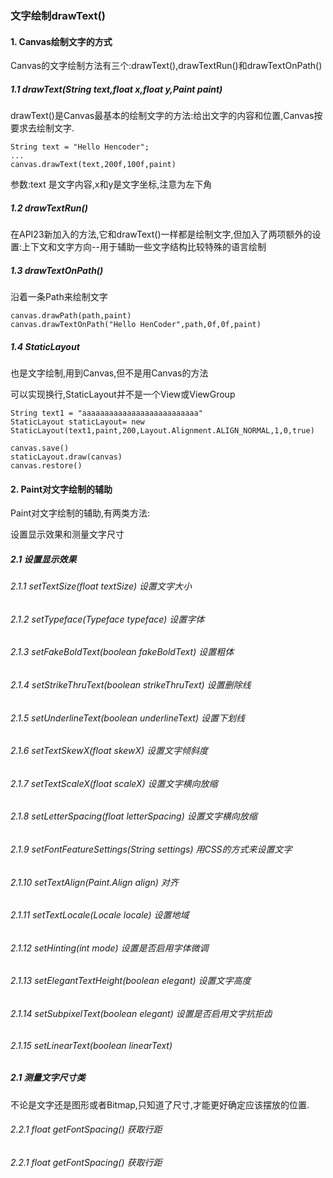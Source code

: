 ### 文字绘制drawText()

#### 1. Canvas绘制文字的方式

Canvas的文字绘制方法有三个:drawText(),drawTextRun()和drawTextOnPath()

##### 1.1 drawText(String text,float x,float y,Paint paint)

drawText()是Canvas最基本的绘制文字的方法:给出文字的内容和位置,Canvas按要求去绘制文字.

```
String text = "Hello Hencoder";
...
canvas.drawText(text,200f,100f,paint)
```

参数:text 是文字内容,x和y是文字坐标,注意为左下角

##### 1.2 drawTextRun()

在API23新加入的方法,它和drawText()一样都是绘制文字,但加入了两项额外的设置:上下文和文字方向--用于辅助一些文字结构比较特殊的语言绘制

##### 1.3 drawTextOnPath()

沿着一条Path来绘制文字

```
canvas.drawPath(path,paint)
canvas.drawTextOnPath("Hello HenCoder",path,0f,0f,paint)
```

##### 1.4 StaticLayout

也是文字绘制,用到Canvas,但不是用Canvas的方法

 可以实现换行,StaticLayout并不是一个View或ViewGroup

```
String text1 = "aaaaaaaaaaaaaaaaaaaaaaaaaa"
StaticLayout staticLayout= new StaticLayout(text1,paint,200,Layout.Alignment.ALIGN_NORMAL,1,0,true)

canvas.save()
staticLayout.draw(canvas)
canvas.restore()
```

#### 2. Paint对文字绘制的辅助

Paint对文字绘制的辅助,有两类方法:

设置显示效果和测量文字尺寸

##### 2.1 设置显示效果

###### 2.1.1 setTextSize(float textSize) 设置文字大小

###### 2.1.2 setTypeface(Typeface typeface) 设置字体

###### 2.1.3 setFakeBoldText(boolean fakeBoldText) 设置粗体

###### 2.1.4 setStrikeThruText(boolean strikeThruText) 设置删除线

###### 2.1.5 setUnderlineText(boolean underlineText) 设置下划线

###### 2.1.6 setTextSkewX(float skewX) 设置文字倾斜度

###### 2.1.7 setTextScaleX(float scaleX) 设置文字横向放缩

###### 2.1.8 setLetterSpacing(float letterSpacing) 设置文字横向放缩

###### 2.1.9 setFontFeatureSettings(String settings) 用CSS的方式来设置文字

###### 2.1.10 setTextAlign(Paint.Align align) 对齐

###### 2.1.11 setTextLocale(Locale locale) 设置地域

###### 2.1.12 setHinting(int mode) 设置是否启用字体微调

###### 2.1.13 setElegantTextHeight(boolean elegant) 设置文字高度

###### 2.1.14 setSubpixelText(boolean elegant) 设置是否启用文字抗拒齿

###### 2.1.15 setLinearText(boolean linearText) 

##### 2.1 测量文字尺寸类

不论是文字还是图形或者Bitmap,只知道了尺寸,才能更好确定应该摆放的位置.

###### 2.2.1 float getFontSpacing() 获取行距

###### 2.2.1 float getFontSpacing() 获取行距

###### 

###### 
